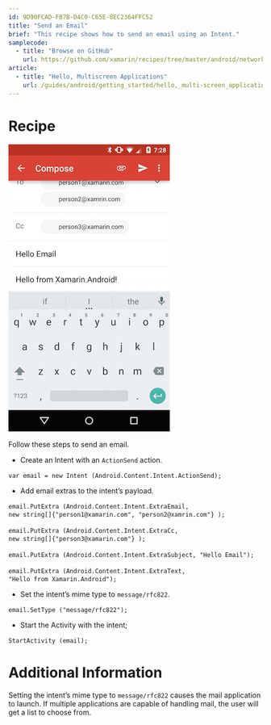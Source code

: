 ```yaml
---
id: 9D90FCAD-FB7B-D4C0-C65E-8EC2364FFC52
title: "Send an Email"
brief: "This recipe shows how to send an email using an Intent."
samplecode:
  - title: "Browse on GitHub" 
    url: https://github.com/xamarin/recipes/tree/master/android/networking/email/send_an_email
article:
  - title: "Hello, Multiscreen Applications" 
    url: /guides/android/getting_started/hello,_multi-screen_applications
---
```


<a name="Recipe" class="injected"></a>


# Recipe

 [ ![](Images/SendEmail.png)](Images/SendEmail.png)

Follow these steps to send an email.

-  Create an Intent with an `ActionSend` action.


```
var email = new Intent (Android.Content.Intent.ActionSend);
```

-  Add email extras to the intent’s payload.


```
email.PutExtra (Android.Content.Intent.ExtraEmail,
new string[]{"person1@xamarin.com", "person2@xamrin.com"} );

email.PutExtra (Android.Content.Intent.ExtraCc,
new string[]{"person3@xamarin.com"} );

email.PutExtra (Android.Content.Intent.ExtraSubject, "Hello Email");

email.PutExtra (Android.Content.Intent.ExtraText,
"Hello from Xamarin.Android");
```

-  Set the intent’s mime type to `message/rfc822`.


```
email.SetType ("message/rfc822");
```

-  Start the Activity with the intent;


```
StartActivity (email);
```

 <a name="Additional_Information" class="injected"></a>


# Additional Information

Setting the intent’s mime type to `message/rfc822` causes the mail
application to launch. If multiple applications are capable of handling mail,
the user will get a list to choose from.

